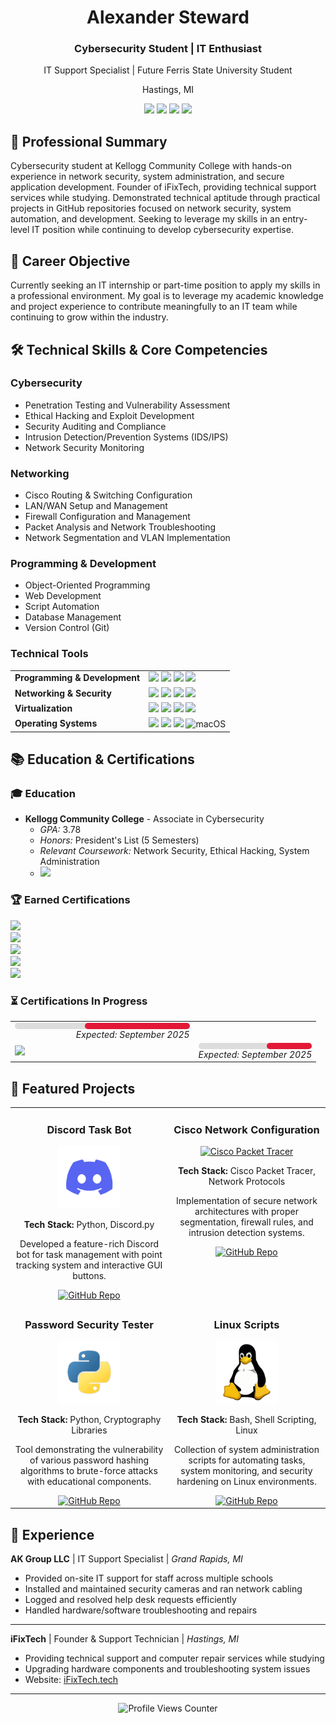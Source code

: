 <div align="center">
  <h1>Alexander Steward</h1>
  <h3>Cybersecurity Student | IT Enthusiast</h3>
  <p>IT Support Specialist | Future Ferris State University Student</p>
  <p>Hastings, MI</p>
  
  <div>
    <a href="https://www.linkedin.com/in/alex-steward-15782b22b/"><img src="https://img.shields.io/badge/-LinkedIn-0072b1?&style=for-the-badge&logo=linkedin&logoColor=white"/></a>
    <a href="mailto:alexstew321@gmail.com"><img src="https://img.shields.io/badge/-Email-D14836?style=for-the-badge&logo=gmail&logoColor=white"/></a>
    <a href="https://ifixtech.tech"><img src="https://img.shields.io/badge/-iFixTech-4285F4?&style=for-the-badge&logo=safari&logoColor=white"/></a>
    <a href="https://instagram.com/your_instagram"><img src="https://img.shields.io/badge/-Instagram-E4405F?style=for-the-badge&logo=instagram&logoColor=white"/></a>
  </div>
</div>

## 📄 Professional Summary

Cybersecurity student at Kellogg Community College with hands-on experience in network security, system administration, and secure application development. Founder of iFixTech, providing technical support services while studying. Demonstrated technical aptitude through practical projects in GitHub repositories focused on network security, system automation, and development. Seeking to leverage my skills in an entry-level IT position while continuing to develop cybersecurity expertise.

## 🎯 Career Objective

Currently seeking an IT internship or part-time position to apply my skills in a professional environment. My goal is to leverage my academic knowledge and project experience to contribute meaningfully to an IT team while continuing to grow within the industry.

## 🛠️ Technical Skills & Core Competencies

### Cybersecurity
- Penetration Testing and Vulnerability Assessment
- Ethical Hacking and Exploit Development
- Security Auditing and Compliance
- Intrusion Detection/Prevention Systems (IDS/IPS)
- Network Security Monitoring

### Networking
- Cisco Routing & Switching Configuration
- LAN/WAN Setup and Management
- Firewall Configuration and Management
- Packet Analysis and Network Troubleshooting
- Network Segmentation and VLAN Implementation

### Programming & Development
- Object-Oriented Programming
- Web Development
- Script Automation
- Database Management
- Version Control (Git)

### Technical Tools

<table>
  <tr>
    <td><strong>Programming & Development</strong></td>
    <td>
      <img src="https://img.shields.io/badge/-JavaScript-F7DF1E?style=for-the-badge&logo=javascript&logoColor=black"/>
      <img src="https://img.shields.io/badge/-Python-3776AB?style=for-the-badge&logo=python&logoColor=white"/>
      <img src="https://img.shields.io/badge/-HTML5-E34F26?style=for-the-badge&logo=html5&logoColor=white"/>
      <img src="https://img.shields.io/badge/-CSS3-1572B6?style=for-the-badge&logo=css3&logoColor=white"/>
    </td>
  </tr>
  <tr>
    <td><strong>Networking & Security</strong></td>
    <td>
      <img src="https://img.shields.io/badge/-Wireshark-1679A7?&style=for-the-badge&logo=Wireshark&logoColor=white"/>
      <img src="https://img.shields.io/badge/-Nmap-4682B4?&style=for-the-badge&logo=protocols.io&logoColor=white"/>
      <img src="https://img.shields.io/badge/-Metasploit-4C4C4C?&style=for-the-badge&logo=metasploit&logoColor=white"/>
      <img src="https://img.shields.io/badge/-Cisco_Packet_Tracer-1BA0D7?&style=for-the-badge&logo=cisco&logoColor=white"/>
    </td>
  </tr>
  <tr>
    <td><strong>Virtualization</strong></td>
    <td>
      <img src="https://img.shields.io/badge/-VirtualBox-183A61?&style=for-the-badge&logo=virtualbox&logoColor=white"/>
      <img src="https://img.shields.io/badge/-Hyper--V-0078D7?&style=for-the-badge&logo=windows&logoColor=white"/>
      <img src="https://img.shields.io/badge/-VMware-607078?&style=for-the-badge&logo=vmware&logoColor=white"/>
      <img src="https://img.shields.io/badge/-Proxmox-8A8B8E?&style=for-the-badge&logo=proxmox&logoColor=white"/>
    </td>
  </tr>
  <tr>
    <td><strong>Operating Systems</strong></td>
    <td>
      <img src="https://img.shields.io/badge/-Linux-FCC624?&style=for-the-badge&logo=linux&logoColor=black"/>
      <img src="https://img.shields.io/badge/-Windows-0078D6?&style=for-the-badge&logo=windows&logoColor=white"/>
      <img src="https://img.shields.io/badge/-Kali_Linux-557C94?&style=for-the-badge&logo=kali-linux&logoColor=white"/>
      <img src="https://img.shields.io/badge/-macOS-000000?&style=for-the-badge&logo=apple&logoColor=white" alt="macOS"/>
    </td>
  </tr>
</table>

## 📚 Education & Certifications

<div>
  <h3>🎓 Education</h3>
  <ul>
    <li><strong>Kellogg Community College</strong> - Associate in Cybersecurity
      <ul>
        <li><em>GPA:</em> 3.78</li>
        <li><em>Honors:</em> President's List (5 Semesters)</li>
        <li><em>Relevant Coursework:</em> Network Security, Ethical Hacking, System Administration</li>
        <li><a href="https://github.com/alexsteward/Cybersecurity-Coursework"><img src="https://img.shields.io/badge/-Course_Syllabi-417EAF?&style=flat&logo=read-the-docs&logoColor=white"/></a></li>
      </ul>
    </li>
  </ul>
  
  <h3>🏆 Earned Certifications</h3>
  <div>
    <img src="https://img.shields.io/badge/-CompTIA_Security+-E31837?&style=for-the-badge&logo=comptia&logoColor=white"/><br>
    <img src="https://img.shields.io/badge/-CompTIA_CIOS-E31837?&style=for-the-badge&logo=comptia&logoColor=white"/><br>
    <img src="https://img.shields.io/badge/-CompTIA_Network+-E31837?&style=for-the-badge&logo=comptia&logoColor=white"/><br>
    <img src="https://img.shields.io/badge/-CompTIA+-E31837?&style=for-the-badge&logo=comptia&logoColor=white"/><br>
    <img src="https://img.shields.io/badge/-CompTIA_ITF+-E31837?&style=for-the-badge&logo=comptia&logoColor=white"/><br>
  </div>
  
  <h3>⏳ Certifications In Progress</h3>
  <table>
    <tr>
      <td width="40%" align="right">
        <div style="width:100%;height:10px;background-color:#ddd;border-radius:5px;">
          <div style="width:60%;height:10px;background-color:#E31837;border-radius:5px;"></div>
        </div>
        <i>Expected: September 2025</i>
      </td>
    </tr>
    <tr>
      <td width="60%">
        <img src="https://img.shields.io/badge/-CompTIA_CySA+-E31837?&style=for-the-badge&logo=comptia&logoColor=white"/>
      </td>
      <td width="40%" align="right">
        <div style="width:100%;height:10px;background-color:#ddd;border-radius:5px;">
          <div style="width:40%;height:10px;background-color:#E31837;border-radius:5px;"></div>
        </div>
        <i>Expected: September 2025</i>
      </td>
    </tr>
  </table>
</div>

## 🚀 Featured Projects

<table>
  <tr>
    <td width="50%" valign="top">
      <h3 align="center">Discord Task Bot</h3>
      <div align="center">
        <a href="https://github.com/alexsteward/Discord-Bot" target="_blank">
          <img src="https://raw.githubusercontent.com/github/explore/2a3ce46f963399611d8e2054bb0ce9a4b539296a/topics/discord/discord.png" width="100" alt="Discord Bot"/>
        </a>
        <p><strong>Tech Stack:</strong> Python, Discord.py</p>
        <p>Developed a feature-rich Discord bot for task management with point tracking system and interactive GUI buttons.</p>
        <a href="https://github.com/alexsteward/Discord-Bot" target="_blank">
          <img src="https://img.shields.io/badge/-GitHub_Repo-181717?&style=for-the-badge&logo=github&logoColor=white" alt="GitHub Repo"/>
        </a>
      </div>
    </td>
    <td width="50%" valign="top">
      <h3 align="center">Cisco Network Configuration</h3>
      <div align="center">
        <a href="https://github.com/alexsteward/cisco-packet-tracer" target="_blank">
          <img src="https://img.icons8.com/color/452/cisco-router.png" width="100" alt="Cisco Packet Tracer"/>
        </a>
        <p><strong>Tech Stack:</strong> Cisco Packet Tracer, Network Protocols</p>
        <p>Implementation of secure network architectures with proper segmentation, firewall rules, and intrusion detection systems.</p>
        <a href="https://github.com/alexsteward/cisco-packet-tracer" target="_blank">
          <img src="https://img.shields.io/badge/-GitHub_Repo-181717?&style=for-the-badge&logo=github&logoColor=white" alt="GitHub Repo"/>
        </a>
      </div>
    </td>
  </tr>
  <tr>
    <td width="50%" valign="top">
      <h3 align="center">Password Security Tester</h3>
      <div align="center">
        <a href="https://github.com/alexsteward/Password-Security-Tester" target="_blank">
          <img src="https://raw.githubusercontent.com/github/explore/80688e429a7d4ef2fca1e82350fe8e3517d3494d/topics/python/python.png" width="100" alt="Password Security"/>
        </a>
        <p><strong>Tech Stack:</strong> Python, Cryptography Libraries</p>
        <p>Tool demonstrating the vulnerability of various password hashing algorithms to brute-force attacks with educational components.</p>
        <a href="https://github.com/alexsteward/Password-Security-Tester" target="_blank">
          <img src="https://img.shields.io/badge/-GitHub_Repo-181717?&style=for-the-badge&logo=github&logoColor=white" alt="GitHub Repo"/>
        </a>
      </div>
    </td>
    <td width="50%" valign="top">
      <h3 align="center">Linux Scripts</h3>
      <div align="center">
        <a href="https://github.com/alexsteward/LinuxScripts" target="_blank">
          <img src="https://raw.githubusercontent.com/github/explore/80688e429a7d4ef2fca1e82350fe8e3517d3494d/topics/linux/linux.png" width="100" alt="Linux Scripts"/>
        </a>
        <p><strong>Tech Stack:</strong> Bash, Shell Scripting, Linux</p>
        <p>Collection of system administration scripts for automating tasks, system monitoring, and security hardening on Linux environments.</p>
        <a href="https://github.com/alexsteward/LinuxScripts" target="_blank">
          <img src="https://img.shields.io/badge/-GitHub_Repo-181717?&style=for-the-badge&logo=github&logoColor=white" alt="GitHub Repo"/>
        </a>
      </div>
    </td>
  </tr>
</table>

## 💼 Experience

**AK Group LLC** | IT Support Specialist | *Grand Rapids, MI*
- Provided on-site IT support for staff across multiple schools
- Installed and maintained security cameras and ran network cabling
- Logged and resolved help desk requests efficiently
- Handled hardware/software troubleshooting and repairs



---

**iFixTech** | Founder & Support Technician | *Hastings, MI*
- Providing technical support and computer repair services while studying
- Upgrading hardware components and troubleshooting system issues
- Website: [iFixTech.tech](https://ifixtech.tech)

---

<div align="center">
  <img src="https://komarev.com/ghpvc/?username=alexsteward&color=blueviolet&style=flat-square&label=Profile+Views" alt="Profile Views Counter"/>
</div>
